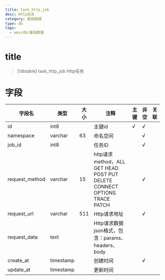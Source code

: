 ```yaml
---
title: task_http_job
desc: Http任务
category: 基础数据
type: db
tags:
  - wms/db/基础数据
---
```


# title
>[!dbtable] task_http_job
> Http任务

# 字段
| 字段名 | 类型 | 大小 | 注释 | 主键 | 非空 | 关联 |
| --- | --- | --- | --- | --- | --- | --- |
| id | int8 |  | 主键id | √ | √ |  |
| namespace | varchar | 63 | 命名空间 |  | √ |  |
| job_id | int8 |  | 任务ID |  | √ |  |
| request_method | varchar | 15 | http请求method，ALL GET HEAD POST PUT DELETE CONNECT OPTIONS TRACE PATCH |  | √ |  |
| request_url | varchar | 511 | Http请求地址 |  | √ |  |
| request_data | text |  | Http请求数据json格式，包含：params、headers、body |  |  |  |
| create_at | timestamp |  | 创建时间 |  | √ |  |
| update_at | timestamp |  | 更新时间 |  |  |  |

